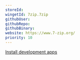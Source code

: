 ```yaml
---
storeId: 
wingetId: 7zip.7zip
githubUser: 
githubRepo: 
githubBinary: 
website: https://www.7-zip.org/
priority: 10
---
```


[Install development apps](../notes/Install%20development%20apps.md)